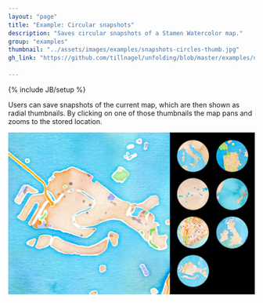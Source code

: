 ```yaml
---
layout: "page"
title: "Example: Circular snapshots"
description: "Saves circular snapshots of a Stamen Watercolor map."
group: "examples"
thumbnail: "../assets/images/examples/snapshots-circles-thumb.jpg"
gh_link: "https://github.com/tillnagel/unfolding/blob/master/examples/de/fhpotsdam/unfolding/examples/interaction/snapshot/CircularMapSnapshotApp.java"

---
```


{% include JB/setup %}

Users can save snapshots of the current map, which are then shown as radial thumbnails. By clicking on one of those thumbnails the map pans and zooms to the stored location.

![Overlay map atop background map](../assets/images/examples/snapshots-circles.jpg)

